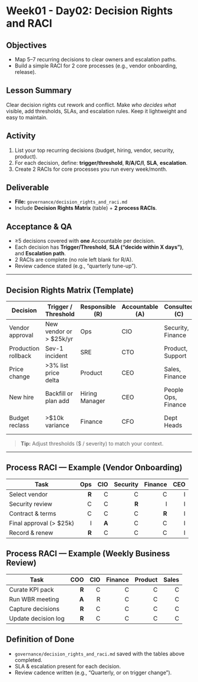 # Week01 - Day02: Decision Rights and RACI

## Objectives
- Map 5–7 recurring decisions to clear owners and escalation paths.
- Build a simple RACI for 2 core processes (e.g., vendor onboarding, release).

## Lesson Summary
Clear decision rights cut rework and conflict. Make *who decides what* visible, add thresholds, SLAs, and escalation rules. Keep it lightweight and easy to maintain.

## Activity
1) List your top recurring decisions (budget, hiring, vendor, security, product).  
2) For each decision, define: **trigger/threshold**, **R/A/C/I**, **SLA**, **escalation**.  
3) Create 2 RACIs for core processes you run every week/month.

## Deliverable
- **File:** `governance/decision_rights_and_raci.md`  
- Include **Decision Rights Matrix** (table) + **2 process RACIs**.

## Acceptance & QA
- ≥5 decisions covered with **one** Accountable per decision.
- Each decision has **Trigger/Threshold**, **SLA (“decide within X days”)**, and **Escalation path**.
- 2 RACIs are complete (no role left blank for R/A).
- Review cadence stated (e.g., “quarterly tune-up”).

---

## Decision Rights Matrix (Template)
| Decision | Trigger / Threshold | Responsible (R) | Accountable (A) | Consulted (C) | Informed (I) | SLA | Escalation |
|---|---|---|---|---|---|---|---|
| Vendor approval | New vendor or > \$25k/yr | Ops | CIO | Security, Finance | CEO | 5 biz days | If SLA missed → CEO |
| Production rollback | Sev-1 incident | SRE | CTO | Product, Support | All staff | 15 min | CTO → CEO |
| Price change | >3% list price delta | Product | CEO | Sales, Finance | Board | 10 biz days | CEO → Board |
| New hire | Backfill or plan add | Hiring Manager | CEO | People Ops, Finance | Team | 7 biz days | CEO |
| Budget reclass | >\$10k variance | Finance | CFO | Dept Heads | CEO | 5 biz days | CFO → CEO |

> **Tip:** Adjust thresholds (\$ / severity) to match your context.

---

## Process RACI — Example (Vendor Onboarding)
| Task | Ops | CIO | Security | Finance | CEO |
|---|---:|---:|---:|---:|---:|
| Select vendor | **R** | C | C | C | I |
| Security review | C | C | **R** | I | I |
| Contract & terms | C | C | C | **R** | I |
| Final approval (> \$25k) | I | **A** | C | C | I |
| Record & renew | **R** | C | C | C | I |

## Process RACI — Example (Weekly Business Review)
| Task | COO | CIO | Finance | Product | Sales |
|---|---:|---:|---:|---:|---:|
| Curate KPI pack | **R** | C | C | C | C |
| Run WBR meeting | **A** | R | C | C | C |
| Capture decisions | **R** | C | C | C | C |
| Update decision log | **R** | C | C | C | C |

## Definition of Done
- `governance/decision_rights_and_raci.md` saved with the tables above completed.  
- SLA & escalation present for each decision.  
- Review cadence written (e.g., “Quarterly, or on trigger change”).

